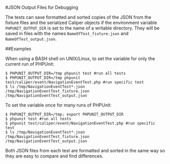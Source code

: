 #JSON Output Files for Debugging

The tests can save formatted and sorted copies of the JSON from the fixture
files and the serialized Caliper objects if the environment variable
`PHPUNIT_OUTPUT_DIR` is set to the name of a writable directory.  They will
be saved in files with the names  `NameOfTest_fixture.json` and
`NameOfTest_output.json`.

##Examples

When using a BASH shell on UNIX/Linux, to set the variable for only the
current run of PHPUnit:

    $ PHPUNIT_OUTPUT_DIR=/tmp phpunit test #run all tests
    $ PHPUNIT_OUTPUT_DIR=/tmp phpunit test/caliper/event/NavigationEventTest.php #run specific test
    $ ls /tmp/NavigationEventTest*.json
    /tmp/NavigationEventTest_fixture.json
    /tmp/NavigationEventTest_output.json

To set the variable once for many runs of PHPUnit:

    $ PHPUNIT_OUTPUT_DIR=/tmp; export PHPUNIT_OUTPUT_DIR
    $ phpunit test #run all tests
    $ phpunit test/caliper/event/NavigationEventTest.php #run specific test
    $ ls /tmp/NavigationEventTest*.json
    /tmp/NavigationEventTest_fixture.json
    /tmp/NavigationEventTest_output.json

Both JSON files from each test are formatted and sorted in the same way so
they are easy to compare and find differences.
